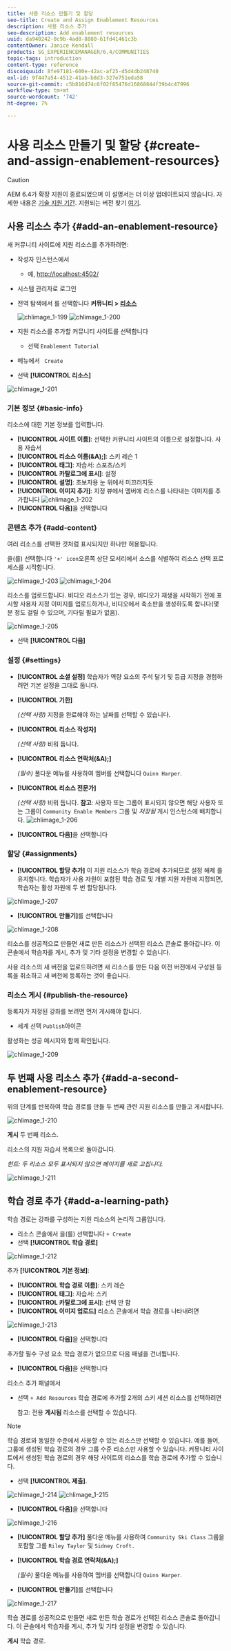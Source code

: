 ```yaml
---
title: 사용 리소스 만들기 및 할당
seo-title: Create and Assign Enablement Resources
description: 사용 리소스 추가
seo-description: Add enablement resources
uuid: da940242-0c9b-4ad8-8880-61fd41461c3b
contentOwner: Janice Kendall
products: SG_EXPERIENCEMANAGER/6.4/COMMUNITIES
topic-tags: introduction
content-type: reference
discoiquuid: 8fe97181-600e-42ac-af25-d5d4db248740
exl-id: 9f447a54-4512-41ab-b8d3-327e751eda58
source-git-commit: c5b816d74c6f02f85476d16868844f39b4c47996
workflow-type: tm+mt
source-wordcount: '742'
ht-degree: 7%

---
```


# 사용 리소스 만들기 및 할당 {#create-and-assign-enablement-resources}

>[!CAUTION]
>
>AEM 6.4가 확장 지원이 종료되었으며 이 설명서는 더 이상 업데이트되지 않습니다. 자세한 내용은 [기술 지원 기간](https://helpx.adobe.com/kr/support/programs/eol-matrix.html). 지원되는 버전 찾기 [여기](https://experienceleague.adobe.com/docs/).

## 사용 리소스 추가 {#add-an-enablement-resource}

새 커뮤니티 사이트에 지원 리소스를 추가하려면:

* 작성자 인스턴스에서
   * 예, [http://localhost:4502/](http://localhost:4503/)
* 시스템 관리자로 로그인
* 전역 탐색에서 를 선택합니다 **커뮤니티 > [리소스](resources.md)**

   ![chlimage_1-199](assets/chlimage_1-199.png)
   ![chlimage_1-200](assets/chlimage_1-200.png)
* 지원 리소스를 추가할 커뮤니티 사이트를 선택합니다
   * 선택 `Enablement Tutorial`
* 메뉴에서 ` Create`
* 선택 **[!UICONTROL 리소스]**

![chlimage_1-201](assets/chlimage_1-201.png)

### 기본 정보 {#basic-info}

리소스에 대한 기본 정보를 입력합니다.

* **[!UICONTROL 사이트 이름]**: 선택한 커뮤니티 사이트의 이름으로 설정합니다. 사용 자습서
* **[!UICONTROL 리소스 이름(&amp;A);]**: 스키 레슨 1
* **[!UICONTROL 태그]**: 자습서: 스포츠/스키
* **[!UICONTROL 카탈로그에 표시]**: 설정
* **[!UICONTROL 설명]**: 초보자용 눈 위에서 미끄러지듯
* **[!UICONTROL 이미지 추가]**: 지정 뷰에서 멤버에 리소스를 나타내는 이미지를 추가합니다
   ![chlimage_1-202](assets/chlimage_1-202.png)
* **[!UICONTROL 다음]**&#x200B;을 선택합니다

### 콘텐츠 추가 {#add-content}

여러 리소스를 선택한 것처럼 표시되지만 하나만 허용됩니다.

을(를) 선택합니다 `'+' icon`오른쪽 상단 모서리에서 소스를 식별하여 리소스 선택 프로세스를 시작합니다.

![chlimage_1-203](assets/chlimage_1-203.png) ![chlimage_1-204](assets/chlimage_1-204.png)

리소스를 업로드합니다. 비디오 리소스가 있는 경우, 비디오가 재생을 시작하기 전에 표시할 사용자 지정 이미지를 업로드하거나, 비디오에서 축소판을 생성하도록 합니다(몇 분 정도 걸릴 수 있으며, 기다릴 필요가 없음).

![chlimage_1-205](assets/chlimage_1-205.png)

* 선택 **[!UICONTROL 다음]**

### 설정 {#settings}

* **[!UICONTROL 소셜 설정]**
학습자가 역량 요소의 주석 달기 및 등급 지정을 경험하려면 기본 설정을 그대로 둡니다.
* **[!UICONTROL 기한]**

   *(선택 사항)* 지정을 완료해야 하는 날짜를 선택할 수 있습니다.
* **[!UICONTROL 리소스 작성자]**

   *(선택 사항)* 비워 둡니다.
* **[!UICONTROL 리소스 연락처(&amp;A);]**

   *(필수)* 풀다운 메뉴를 사용하여 멤버를 선택합니다 `Quinn Harper`.
* **[!UICONTROL 리소스 전문가]**

   *(선택 사항)* 비워 둡니다.
   **참고**: 사용자 또는 그룹이 표시되지 않으면 해당 사용자 또는 그룹이 `Community Enable Members` 그룹 및 *저장됨* 게시 인스턴스에 배치합니다.
   ![chlimage_1-206](assets/chlimage_1-206.png)
* **[!UICONTROL 다음]**&#x200B;을 선택합니다

### 할당 {#assignments}

* **[!UICONTROL 할당 추가]**
이 지원 리소스가 학습 경로에 추가되므로 설정 해제 를 유지합니다. 학습자가 사용 자원이 포함된 학습 경로 및 개별 지원 자원에 지정되면, 학습자는 활성 자원에 두 번 할당됩니다.

![chlimage_1-207](assets/chlimage_1-207.png)

* **[!UICONTROL 만들기]**&#x200B;를 선택합니다

![chlimage_1-208](assets/chlimage_1-208.png)

리소스를 성공적으로 만들면 새로 만든 리소스가 선택된 리소스 콘솔로 돌아갑니다. 이 콘솔에서 학습자를 게시, 추가 및 기타 설정을 변경할 수 있습니다.

사용 리소스의 새 버전을 업로드하려면 새 리소스를 만든 다음 이전 버전에서 구성원 등록을 취소하고 새 버전에 등록하는 것이 좋습니다.

### 리소스 게시 {#publish-the-resource}

등록자가 지정된 강좌를 보려면 먼저 게시해야 합니다.

* 세계 선택 `Publish`아이콘

활성화는 성공 메시지와 함께 확인됩니다.

![chlimage_1-209](assets/chlimage_1-209.png)

## 두 번째 사용 리소스 추가 {#add-a-second-enablement-resource}

위의 단계를 반복하여 학습 경로를 만들 두 번째 관련 지원 리소스를 만들고 게시합니다.

![chlimage_1-210](assets/chlimage_1-210.png)

**게시** 두 번째 리소스.

리소스의 지원 자습서 목록으로 돌아갑니다.

*힌트: 두 리소스 모두 표시되지 않으면 페이지를 새로 고칩니다.*

![chlimage_1-211](assets/chlimage_1-211.png)

## 학습 경로 추가 {#add-a-learning-path}

학습 경로는 강좌를 구성하는 지원 리소스의 논리적 그룹입니다.

* 리소스 콘솔에서 을(를) 선택합니다 `+ Create`
* 선택 **[!UICONTROL 학습 경로]**

![chlimage_1-212](assets/chlimage_1-212.png)

추가 **[!UICONTROL 기본 정보]**:

* **[!UICONTROL 학습 경로 이름]**: 스키 레슨
* **[!UICONTROL 태그]**: 자습서: 스키
* **[!UICONTROL 카탈로그에 표시]**: 선택 안 함
* **[!UICONTROL 이미지 업로드]** 리소스 콘솔에서 학습 경로를 나타내려면

![chlimage_1-213](assets/chlimage_1-213.png)

* **[!UICONTROL 다음]**&#x200B;을 선택합니다

추가할 필수 구성 요소 학습 경로가 없으므로 다음 패널을 건너뜁니다.

* **[!UICONTROL 다음]**&#x200B;을 선택합니다

리소스 추가 패널에서

* 선택 `+ Add Resources` 학습 경로에 추가할 2개의 스키 세션 리소스를 선택하려면

   참고: 전용 **게시됨** 리소스를 선택할 수 있습니다.

>[!NOTE]
>
>학습 경로와 동일한 수준에서 사용할 수 있는 리소스만 선택할 수 있습니다. 예를 들어, 그룹에 생성된 학습 경로의 경우 그룹 수준 리소스만 사용할 수 있습니다. 커뮤니티 사이트에서 생성된 학습 경로의 경우 해당 사이트의 리소스를 학습 경로에 추가할 수 있습니다.

* 선택 **[!UICONTROL 제출]**.

![chlimage_1-214](assets/chlimage_1-214.png) ![chlimage_1-215](assets/chlimage_1-215.png)

* **[!UICONTROL 다음]**&#x200B;을 선택합니다

![chlimage_1-216](assets/chlimage_1-216.png)

* **[!UICONTROL 할당 추가]**
풀다운 메뉴를 사용하여 
`Community Ski Class` 그룹을 포함할 그룹 `Riley Taylor` 및 `Sidney Croft.`

* **[!UICONTROL 학습 경로 연락처(&amp;A);]**

   *(필수)* 풀다운 메뉴를 사용하여 멤버를 선택합니다 `Quinn Harper`.

* **[!UICONTROL 만들기]**&#x200B;를 선택합니다

![chlimage_1-217](assets/chlimage_1-217.png)

학습 경로를 성공적으로 만들면 새로 만든 학습 경로가 선택된 리소스 콘솔로 돌아갑니다. 이 콘솔에서 학습자를 게시, 추가 및 기타 설정을 변경할 수 있습니다.

**게시** 학습 경로.
